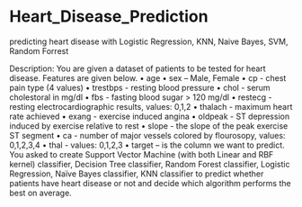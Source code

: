 # Heart_Disease_Prediction
predicting heart disease with Logistic Regression, KNN, Naive Bayes, SVM, Random Forrest


Description: You are given a dataset of patients to be tested for heart disease. Features
are given below.
• age
• sex – Male, Female
• cp - chest pain type (4 values)
• trestbps - resting blood pressure
• chol - serum cholestoral in mg/dl
• fbs - fasting blood sugar > 120 mg/dl
• restecg - resting electrocardiographic results, values: 0,1,2
• thalach - maximum heart rate achieved
• exang - exercise induced angina
• oldpeak - ST depression induced by exercise relative to rest
• slope - the slope of the peak exercise ST segment
• ca - number of major vessels colored by flourosopy, values: 0,1,2,3,4
• thal - values: 0,1,2,3
• target – is the column we want to predict.
You asked to create Support Vector Machine (with both Linear and RBF kernel) classifier, Decision
Tree classifier, Random Forest classifier, Logistic Regression, Naïve Bayes classifier, KNN classifier to
predict whether patients have heart disease or not and decide which algorithm performs the best on
average.
